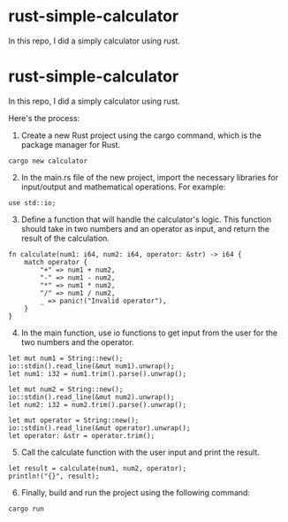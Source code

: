 # rust-simple-calculator
In this repo, I did a simply calculator using rust. 


# rust-simple-calculator
In this repo, I did a simply calculator using rust. 


Here's the process:
1. Create a new Rust project using the cargo command, which is the package manager for Rust.

```
cargo new calculator
```

2. In the main.rs file of the new project, import the necessary libraries for input/output and mathematical operations. For example:

```
use std::io;
```

3. Define a function that will handle the calculator's logic. This function should take in two numbers and an operator as input, and return the result of the calculation. 

```
fn calculate(num1: i64, num2: i64, operator: &str) -> i64 {
    match operator {
        "+" => num1 + num2,
        "-" => num1 - num2,
        "*" => num1 * num2,
        "/" => num1 / num2,
        _ => panic!("Invalid operator"),
    }
}
```

4. In the main function, use io functions to get input from the user for the two numbers and the operator. 

```
let mut num1 = String::new();
io::stdin().read_line(&mut num1).unwrap();
let num1: i32 = num1.trim().parse().unwrap();

let mut num2 = String::new();
io::stdin().read_line(&mut num2).unwrap();
let num2: i32 = num2.trim().parse().unwrap();

let mut operator = String::new();
io::stdin().read_line(&mut operator).unwrap();
let operator: &str = operator.trim();
```

5. Call the calculate function with the user input and print the result.

```
let result = calculate(num1, num2, operator);
println!("{}", result);
```

6. Finally, build and run the project using the following command:
```
cargo run
```
